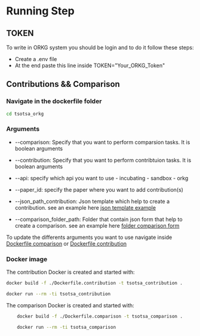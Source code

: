 # Running Step

## TOKEN

To write in ORKG system you should be login and to do it follow these steps:

- Create a .env file
- At the end paste this line inside TOKEN="Your_ORKG_Token"

## Contributions &&  Comparison

### Navigate in the dockerfile folder

```bash
cd tsotsa_orkg
```

### Arguments

- --comparison: Specify that you want to perform comparsion tasks. It is boolean arguments
  
- --contribution: Specify that you want to perform contribtuion tasks. It is boolean arguments
  
- --api: specify which api you want to use
        - incubating
        - sandbox
        - orkg
  
- --paper_id: specify the paper where you want to add contribution(s)
  
- --json_path_contribution: Json template which help to create a contribution. see an example here [json template example](./tsotsa_orkg/data/contributions/full_json_template.json)

- --comparison_folder_path: Folder that contain json form that help to create a comparison. see an example here [folder comparison form](./tsotsa_orkg/data/comparisons/)

To update the differents arguments you want to use navigate inside [Dockerfile comparison](./Dockerfile.comparison) or [Dockerfile contribution](./Dockerfile.contribution)

### Docker image

The contribution Docker is created and started with:

```sh
docker build -f ./Dockerfile.contribution -t tsotsa_contribution .
```

```sh
docker run --rm -ti tsotsa_contribution
```

The comparison Docker is created and started with:

```sh
    docker build -f ./Dockerfile.comparison -t tsotsa_comparison .
```

```sh
    docker run --rm -ti tsotsa_comparison
```
